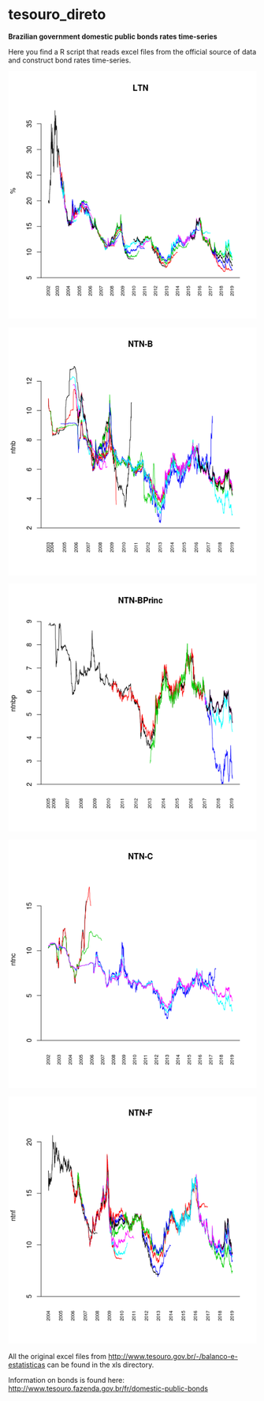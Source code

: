 # tesouro_direto

**Brazilian government domestic public bonds rates time-series**

Here you find a R script that reads excel files from the official source of data and construct bond rates time-series. 

![alt text](https://github.com/verodato/tesouro_direto/blob/master/png/LTN.png)

![alt text](https://github.com/verodato/tesouro_direto/blob/master/png/NTN-B.png)

![alt text](https://github.com/verodato/tesouro_direto/blob/master/png/NTN-BPrinc.png)

![alt text](https://github.com/verodato/tesouro_direto/blob/master/png/NTN-C.png)

![alt text](https://github.com/verodato/tesouro_direto/blob/master/png/NTN-F.png)

All the original excel files from http://www.tesouro.gov.br/-/balanco-e-estatisticas can be found in the xls directory.

Information on bonds is found here: http://www.tesouro.fazenda.gov.br/fr/domestic-public-bonds


